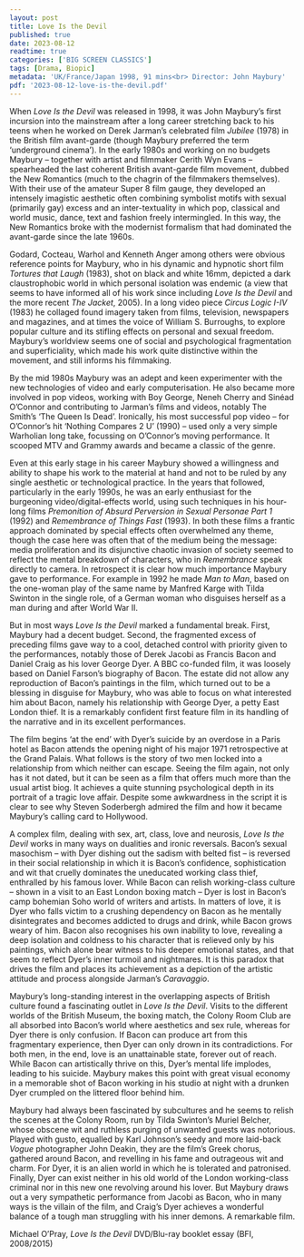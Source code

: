 ```yaml
---
layout: post
title: Love Is the Devil
published: true
date: 2023-08-12
readtime: true
categories: ['BIG SCREEN CLASSICS']
tags: [Drama, Biopic]
metadata: 'UK/France/Japan 1998, 91 mins<br> Director: John Maybury'
pdf: '2023-08-12-love-is-the-devil.pdf'
---
```


When _Love Is the Devil_ was released in 1998, it was John Maybury’s first incursion into the mainstream after a long career stretching back to his teens when he worked on Derek Jarman’s celebrated film _Jubilee_ (1978) in the British film avant-garde (though Maybury preferred the term ‘underground cinema’). In the early 1980s and working on no budgets Maybury – together with artist and filmmaker Cerith Wyn Evans – spearheaded the last coherent British avant-garde film movement, dubbed the New Romantics (much to the chagrin of the filmmakers themselves). With their use of the amateur Super 8 film gauge, they developed an intensely imagistic aesthetic often combining symbolist motifs with sexual (primarily gay) excess and an inter-textuality in which pop, classical and world music, dance, text and fashion freely intermingled. In this way, the New Romantics broke with the modernist formalism that had dominated the avant-garde since the late 1960s.

Godard, Cocteau, Warhol and Kenneth Anger among others were obvious reference points for Maybury, who in his dynamic and hypnotic short film _Tortures that Laugh_ (1983), shot on black and white 16mm, depicted a dark claustrophobic world in which personal isolation was endemic (a view that seems to have informed all of his work since including _Love Is the Devil_ and the more recent _The Jacket_, 2005). In a long video piece _Circus Logic I-IV_ (1983) he collaged found imagery taken from films, television, newspapers and magazines, and at times the voice of William S. Burroughs, to explore popular culture and its stifling effects on personal and sexual freedom. Maybury’s worldview seems one of social and psychological fragmentation and superficiality, which made his work quite distinctive within the movement, and still informs his filmmaking.

By the mid 1980s Maybury was an adept and keen experimenter with the new technologies of video and early computerisation. He also became more involved in pop videos, working with Boy George, Neneh Cherry and Sinéad O’Connor and contributing to Jarman’s films and videos, notably The Smith’s ‘The Queen Is Dead’. Ironically, his most successful pop video – for O’Connor’s hit ‘Nothing Compares 2 U’ (1990) – used only a very simple Warholian long take, focussing on O’Connor’s moving performance. It scooped MTV and Grammy awards and became a classic of the genre.

Even at this early stage in his career Maybury showed a willingness and ability to shape his work to the material at hand and not to be ruled by any single aesthetic or technological practice. In the years that followed, particularly in the early 1990s, he was an early enthusiast for the burgeoning video/digital-effects world, using such techniques in his hour-long films _Premonition of Absurd Perversion in Sexual Personae Part 1_ (1992) and _Remembrance of Things Fast_ (1993). In both these films a frantic approach dominated by special effects often overwhelmed any theme, though the case here was often that of the medium being the message: media proliferation and its disjunctive chaotic invasion of society seemed to reflect the mental breakdown of characters, who in _Remembrance_ speak directly to camera. In retrospect it is clear how much importance Maybury gave to performance. For example in 1992 he made _Man to Man_, based on the one-woman play of the same name by Manfred Karge with Tilda Swinton in the single role, of a German woman who disguises herself as a man during and after World War II.

But in most ways _Love Is the Devil_ marked a fundamental break. First, Maybury had a decent budget. Second, the fragmented excess of preceding films gave way to a cool, detached control with priority given to the performances, notably those of Derek Jacobi as Francis Bacon and Daniel Craig as his lover George Dyer. A BBC co-funded film, it was loosely based on Daniel Farson’s biography of Bacon. The estate did not allow any reproduction of Bacon’s paintings in the film, which turned out to be a blessing in disguise for Maybury, who was able to focus on what interested him about Bacon, namely his relationship with George Dyer, a petty East London thief. It is a remarkably confident first feature film in its handling of the narrative and in its excellent performances.

The film begins ‘at the end’ with Dyer’s suicide by an overdose in a Paris hotel as Bacon attends the opening night of his major 1971 retrospective at the Grand Palais. What follows is the story of two men locked into a relationship from which neither can escape. Seeing the film again, not only has it not dated, but it can be seen as a film that offers much more than the usual artist biog. It achieves a quite stunning psychological depth in its portrait of a tragic love affair. Despite some awkwardness in the script it is clear to see why Steven Soderbergh admired the film and how it became Maybury’s calling card to Hollywood.

A complex film, dealing with sex, art, class, love and neurosis, _Love Is the Devil_ works in many ways on dualities and ironic reversals. Bacon’s sexual masochism – with Dyer dishing out the sadism with belted fist – is reversed in their social relationship in which it is Bacon’s confidence, sophistication and wit that cruelly dominates the uneducated working class thief, enthralled by his famous lover. While Bacon can relish working-class culture – shown in a visit to an East London boxing match – Dyer is lost in Bacon’s camp bohemian Soho world of writers and artists. In matters of love, it is Dyer who falls victim to a crushing dependency on Bacon as he mentally disintegrates and becomes addicted to drugs and drink, while Bacon grows weary of him. Bacon also recognises his own inability to love, revealing a deep isolation and coldness to his character that is relieved only by his paintings, which alone bear witness to his deeper emotional states, and that seem to reflect Dyer’s inner turmoil and nightmares. It is this paradox that drives the film and places its achievement as a depiction of the artistic attitude and process alongside Jarman’s _Caravaggio_.

Maybury’s long-standing interest in the overlapping aspects of British culture found a fascinating outlet in _Love Is the Devil_. Visits to the different worlds of the British Museum, the boxing match, the Colony Room Club are all absorbed into Bacon’s world where aesthetics and sex rule, whereas for Dyer there is only confusion. If Bacon can produce art from this fragmentary experience, then Dyer can only drown in its contradictions. For both men, in the end, love is an unattainable state, forever out of reach. While Bacon can artistically thrive on this, Dyer’s mental life implodes, leading to his suicide. Maybury makes this point with great visual economy in a memorable shot of Bacon working in his studio at night with a drunken Dyer crumpled on the littered floor behind him.

Maybury had always been fascinated by subcultures and he seems to relish the scenes at the Colony Room, run by Tilda Swinton’s Muriel Belcher, whose obscene wit and ruthless purging of unwanted guests was notorious. Played with gusto, equalled by Karl Johnson’s seedy and more laid-back _Vogue_ photographer John Deakin, they are the film’s Greek chorus, gathered around Bacon, and revelling in his fame and outrageous wit and charm. For Dyer, it is an alien world in which he is tolerated and patronised. Finally, Dyer can exist neither in his old world of the London working-class criminal nor in this new one revolving around his lover. But Maybury draws out a very sympathetic performance from Jacobi as Bacon, who in many ways is the villain of the film, and Craig’s Dyer achieves a wonderful balance of a tough man struggling with his inner demons. A remarkable film.

Michael O’Pray, _Love Is the Devil_ DVD/Blu-ray booklet essay (BFI, 2008/2015)
<!--stackedit_data:
eyJoaXN0b3J5IjpbLTQ2MTA2NDM4LC0xODM0OTE4NzkyLC04ND
c0MTM0NTNdfQ==
-->